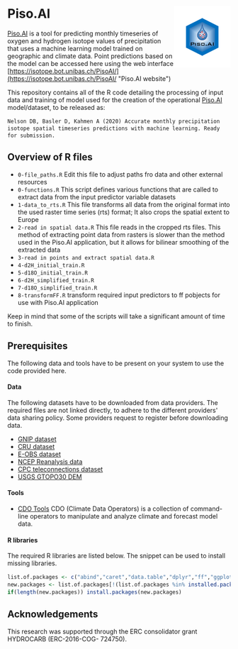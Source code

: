 # Piso.AI <img src='Piso.AI.logo.png' align="right" height="138.5" />
[Piso.AI](https://isotope.bot.unibas.ch/PisoAI/ "Piso.AI website") is a tool for predicting monthly timeseries of oxygen and hydrogen isotope values of precipitation that uses a machine learning model trained on geographic and climate data. Point predictions based on the model can be accessed here using the web interface [https://isotope.bot.unibas.ch/PisoAI/](https://isotope.bot.unibas.ch/PisoAI/ "Piso.AI website")

This repository contains all of the R code detailing the processing of input data and training of model used for the creation of the operational [Piso.AI](https://isotope.bot.unibas.ch/PisoAI/ "Piso.AI website") model/dataset, to be released as:

```
Nelson DB, Basler D, Kahmen A (2020) Accurate monthly precipitation isotope spatial timeseries predictions with machine learning. Ready for submission.
```

## Overview of R files
* `0-file_paths.R` Edit this file to adjust paths fro data and other external resources
* `0-functions.R`  This script defines various functions that are called to extract data from the input predictor variable datasets
* `1-data_to_rts.R` This file transforms all data from the original format into the used raster time series (rts) format; It also crops the spatial extent to Europe
* `2-read in spatial data.R` This file reads in the cropped rts files. This method of extracting point data from rasters is slower than the method used in the Piso.AI application, but it allows for bilinear smoothing of the extracted data
* `3-read in points and extract spatial data.R`
* `4-d2H_initial_train.R`
* `5-d18O_initial_train.R`
* `6-d2H_simplified_train.R`
* `7-d18O_simplified_train.R`
* `8-transformFF.R` transform required input predictors to ff pobjects for use with Piso.AI application

Keep in mind that some of the scripts will take a significant amount of time to finish.

## Prerequisites
 The following data and tools have to be present on your system to use the code provided here.

#### Data

The following datasets have to be downloaded from data providers. The required files are not linked directly, to adhere to the different providers' data sharing policy. Some providers request to register before downloading data.

* [GNIP dataset](https://www.iaea.org/services/networks/gnip)
* [CRU dataset](http://www.cru.uea.ac.uk/data)
* [E-OBS dataset](https://www.ecad.eu)
* [NCEP Reanalysis data](https://www.esrl.noaa.gov/psd/)
* [CPC teleconnections dataset](https://www.cpc.ncep.noaa.gov/data/teledoc/telecontents.shtml)
* [USGS GTOPO30 DEM](https://www.usgs.gov/centers/eros/science/usgs-eros-archive-digital-elevation-global-30-arc-second-elevation-gtopo30?qt-science_center_objects=0#qt-science_center_objects)


#### Tools
* [CDO Tools](https://code.mpimet.mpg.de/projects/cdo/) CDO (Climate Data Operators) is a collection of command-line operators to manipulate and analyze climate and forecast model data.

#### R libraries

The required R libraries are listed below. The snippet can be used to install missing libraries. 
```R
list.of.packages <- c("abind","caret","data.table","dplyr","ff","ggplot2","lubridate","ncdf4","raster","reshape2","rsample","rts","xgboost")
new.packages <- list.of.packages[!(list.of.packages %in% installed.packages()[,"Package"])]
if(length(new.packages)) install.packages(new.packages)
```

## Acknowledgements

This research was supported through the ERC consolidator grant HYDROCARB (ERC-2016-COG- 724750).
